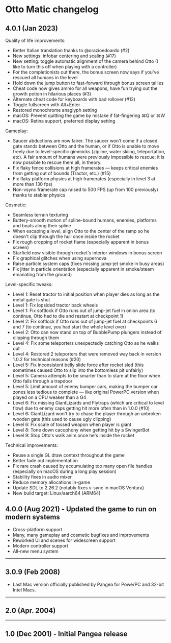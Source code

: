 # Otto Matic changelog

## **4.0.1** (Jan 2023)

Quality of life improvements:
- Better Italian translation thanks to @orazioedoardo (#2)
- New settings: infobar centering and scaling (#17)
- New setting: toggle automatic alignment of the camera behind Otto (I like to turn this off when playing with a controller)
- For the completionists out there, the bonus screen now says if you've rescued all humans in the level
- Hold down the jump button to fast-forward through bonus screen tallies
- Cheat code now gives ammo for all weapons, have fun trying out the growth potion in hilarious places (#3)
- Alternate cheat code for keyboards with bad rollover (#12)
- Toggle fullscreen with Alt+Enter
- Restored monochrome anaglyph setting
- macOS: Prevent quitting the game by mistake if fat-fingering ⌘Q or ⌘W
- macOS: Retina support, preferred display setting

Gameplay:
- Saucer abductions are now fairer. The saucer won't come if a closed gate stands between Otto and the human, or if Otto is unable to move freely due to level-specific gimmicks (zipline, water skiing, teleportation, etc). A fair amount of humans were previously impossible to rescue; it is now possible to rescue them all, in theory.
- Fix flaky fence collisions at high framerates — keeps critical enemies from getting out of bounds (Tractor, etc.) (#15)
- Fix flaky platform physics at high framerates (especially in level 3 at more than 130 fps)
- Non-vsync framerate cap raised to 500 FPS (up from 100 previously) thanks to stabler physics

Cosmetic:
- Seamless terrain texturing
- Buttery-smooth motion of spline-bound humans, enemies, platforms and boats along their spline
- When escaping a level, align Otto to the center of the ramp so he doesn't clip through the hull once inside the rocket
- Fix rough cropping of rocket flame (especially apparent in bonus screen)
- Starfield now visible through rocket's interior windows in bonus screen
- Fix graphical glitches when using supernova
- Raise particle system caps (fixes missing jump-jet smoke in busy areas)
- Fix jitter in particle orientation (especially apparent in smoke/steam emanating from the ground)

Level-specific tweaks:
- Level 1: Reset tractor to initial position when player dies as long as the metal gate is shut
- Level 1: Fix lopsided tractor back wheels
- Level 1: Fix softlock if Otto runs out of jump-jet fuel in onion area (to continue, Otto had to die and restart at checkpoint 1)
- Level 2: Fix softlock if Otto runs out of jump-jet fuel at checkpoints 6 and 7 (to continue, you had start the whole level over)
- Level 2: Otto can now stand on top of BubblePump plungers instead of clipping through them
- Level 4: Fix some teleporters unexpectedly catching Otto as he walks out
- Level 4: Restored 2 teleporters that were removed way back in version 1.0.2 for technical reasons (#20)
- Level 5: Fix inconsistent belly slide force after rocket sled (this sometimes caused Otto to slip into the bottomless pit unfairly)
- Level 5: Camera attempts to be smarter than to stare at the floor when Otto falls through a trapdoor
- Level 5: Limit amount of enemy bumper cars, making the bumper car zones less tedious to complete — like original PowerPC version when played on a CPU weaker than a G4
- Level 6: Fix missing GiantLizards and Flytraps (which are critical to level flow) due to enemy caps getting hit more often than in 1.0.0 (#10)
- Level 6: GiantLizard won't try to chase the player through an unbroken wooden gate (this used to cause ugly clipping)
- Level 6: Fix scale of tossed weapon when player is giant
- Level 8: Tone down cacophony when getting hit by a SwingerBot
- Level 9: Stop Otto's walk anim once he's inside the rocket

Technical improvements:
- Reuse a single GL draw context throughout the game
- Better fade out implementation
- Fix rare crash caused by accumulating too many open file handles (especially on macOS during a long play session)
- Stability fixes in audio mixer
- Reduce memory allocations in-game
- Update SDL to 2.26.2 (notably fixes v-sync in macOS Ventura)
- New build target: Linux/aarch64 (ARM64)

## **4.0.0** (Aug 2021) - Updated the game to run on modern systems

- Cross-platform support
- Many, many gameplay and cosmetic bugfixes and improvements
- Reworked UI and scenes for widescreen support
- Modern controller support
- All-new menu system

---

## **3.0.9** (Feb 2008)

- Last Mac version officially published by Pangea for PowerPC and 32-bit Intel Macs.

---

## **2.0** (Apr. 2004)

---

## **1.0** (Dec 2001) - Initial Pangea release

